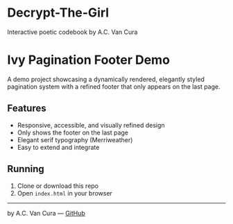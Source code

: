 # Decrypt-The-Girl
Interactive poetic codebook by A.C. Van Cura
# Ivy Pagination Footer Demo

A demo project showcasing a dynamically rendered, elegantly styled pagination system with a refined footer that only appears on the last page.

## Features

- Responsive, accessible, and visually refined design
- Only shows the footer on the last page
- Elegant serif typography (Merriweather)
- Easy to extend and integrate

## Running

1. Clone or download this repo
2. Open `index.html` in your browser

---

by A.C. Van Cura — [GitHub](https://github.com/TheAVCFiles/transmissions)
